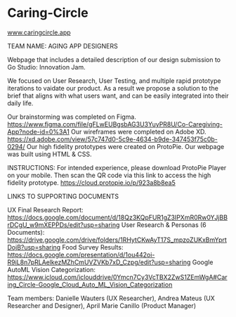 # Caring-Circle

www.caringcircle.app

TEAM NAME: AGING APP DESIGNERS 


Webpage that includes a detailed description of our design submission to Go Studio: Innovation Jam.

We focused on User Research, User Testing, and multiple rapid prototype iterations to vaidate our product. As a result we propose a solution to the brief that aligns with what users want, and can be easily integrated into their daily life.

Our brainstorming was completed on Figma. https://www.figma.com/file/gFLwEUBgsbAG3U3YuyPR8U/Co-Caregiving-App?node-id=0%3A1
Our wireframes were completed on Adobe XD. https://xd.adobe.com/view/57c747d0-5c9e-4634-b9de-347453f75c0b-0294/
Our high fidelity prototypes were created on ProtoPie. 
Our webpage was built using HTML & CSS. 




INSTRUCTIONS: For intended experience, please download ProtoPie Player on your mobile. Then scan the QR code via this link to access the high fidelity prototype. https://cloud.protopie.io/p/923a8b8ea5





LINKS TO SUPPORTING DOCUMENTS

UX Final Research Report: https://docs.google.com/document/d/18Qz3KQpFUR1gZ3IPXmR0Rw0YJjBBrDCgU_w9mXEPPDs/edit?usp=sharing
User Research & Personas (6 Documents): https://drive.google.com/drive/folders/1RHytCKwAyT17S_mpzoZUKxBmYprtDojB?usp=sharing
Food Survey Results: https://docs.google.com/presentation/d/1ou442oi-R9iL8n7pRLAelkezMZhCmUVZVKb7xD_Czpg/edit?usp=sharing
Google AutoML Vision Categorization: https://www.icloud.com/iclouddrive/0Ymcn7Cy3VcTBX2ZwS1ZEmWgA#Caring_Circle-Google_Cloud_Auto_ML_Vision_Categorization


Team members: Danielle Wauters (UX Researcher), Andrea Mateus (UX Researcher and Designer), April Marie Canillo (Product Manager)





